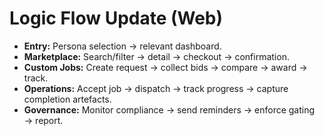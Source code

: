 # Logic Flow Update (Web)

- **Entry:** Persona selection → relevant dashboard.
- **Marketplace:** Search/filter → detail → checkout → confirmation.
- **Custom Jobs:** Create request → collect bids → compare → award → track.
- **Operations:** Accept job → dispatch → track progress → capture completion artefacts.
- **Governance:** Monitor compliance → send reminders → enforce gating → report.
